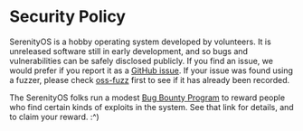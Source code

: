 # Security Policy

SerenityOS is a hobby operating system developed by volunteers. It is unreleased software still in early development, and so bugs and vulnerabilities can be safely disclosed publicly. If you find an issue, we would prefer if you report it as a [GitHub issue](https://github.com/SerenityOS/serenity/issues/new). If your issue was found using a fuzzer, please check [oss-fuzz](https://bugs.chromium.org/p/oss-fuzz/issues/list?q=label:Proj-serenity) first to see if it has already been recorded.

The SerenityOS folks run a modest [Bug Bounty Program](https://serenityos.org/bounty/) to reward people who find certain kinds of exploits in the system. See that link for details, and to claim your reward. :^)
